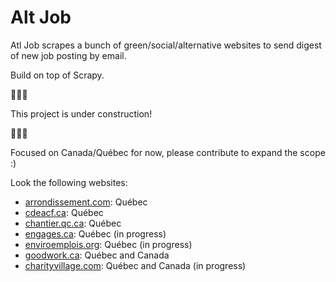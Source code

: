 # Alt Job
  
Atl Job scrapes a bunch of green/social/alternative websites to send digest of new job posting by email.  

Build on top of Scrapy.  

🚧🚧🚧 

This project is under construction!  

🚧🚧🚧

Focused on Canada/Québec for now, please contribute to expand the scope :)

Look the following websites: 
- [arrondissement.com](https://www.arrondissement.com/montreal-list-emplois/t1/pc1/): Québec  
- [cdeacf.ca](http://cdeacf.ca/recherches/offre_demploi): Québec  
- [chantier.qc.ca](https://chantier.qc.ca/decouvrez-leconomie-sociale/offres-demploi/): Québec    
- [engages.ca](https://www.engages.ca): Québec (in progress)  
- [enviroemplois.org](https://www.enviroemplois.org): Québec (in progress)
- [goodwork.ca](https://www.goodwork.ca): Québec and Canada      
- [charityvillage.com](https://charityvillage.com): Québec and Canada (in progress)     
